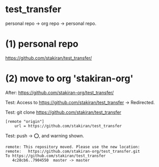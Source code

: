 # test_transfer
personal repo -> org repo -> personal repo.

# (1) personal repo
https://github.com/stakiran/test_transfer/

# (2) move to org 'stakiran-org'
After: https://github.com/stakiran-org/test_transfer/

Test: Access to https://github.com/stakiran/test_transfer -> Redirected.

Test: git clone https://github.com/stakiran/test_transfer

```gitconfig
[remote "origin"]
	url = https://github.com/stakiran/test_transfer
```

Test: push -> :o:, and warning shown.

```terminal
remote: This repository moved. Please use the new location:
remote:   https://github.com/stakiran-org/test_transfer.git
To https://github.com/stakiran/test_transfer
   4c28cb6..7904550  master -> master
```
